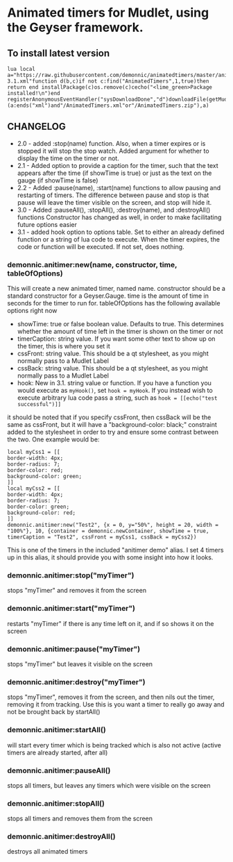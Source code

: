 # Animated timers for Mudlet, using the Geyser framework.
## To install latest version
```
lua local a="https://raw.githubusercontent.com/demonnic/animatedtimers/master/animatedtimers-3.1.xml"function d(b,c)if not c:find("AnimatedTimers",1,true)then return end installPackage(c)os.remove(c)cecho("<lime_green>Package installed!\n")end registerAnonymousEventHandler("sysDownloadDone","d")downloadFile(getMudletHomeDir()..(a:ends("xml")and"/AnimatedTimers.xml"or"/AnimatedTimers.zip"),a)
```

## CHANGELOG
* 2.0 - added :stop(name) function. Also, when a timer expires or is stopped it will stop the stop watch. Added argument for whether to display the time on the timer or not.
* 2.1 - Added option to provide a caption for the timer, such that the text appears after the time (if showTime is true) or just as the text on the gauge (if showTime is false)
* 2.2 - Added :pause(name), :start(name) functions to allow pausing and restarting of timers. The difference between pause and stop is that pause will leave the timer visible on the screen, and stop will hide it.
* 3.0 - Added :pauseAll(), :stopAll(), :destroy(name), and :destroyAll() functions
      Constructor has changed as well, in order to make facilitating future options easier
* 3.1 - added hook option to options table. Set to either an already defined function or a string of lua code to execute. When the timer expires, the code or function will be executed. If not set, does nothing.

### demonnic.anitimer:new(name, constructor, time, tableOfOptions)
This will create a new animated timer, named name. constructor should be a standard constructor for a Geyser.Gauge. time is the amount of time in seconds for the timer to run for. tableOfOptions has the following available options right now
- showTime: true or false boolean value. Defaults to true. This determines whether the amount of time left in the timer is shown on the timer or not
- timerCaption: string value. If you want some other text to show up on the timer, this is where you set it
- cssFront: string value. This should be a qt stylesheet, as you might normally pass to a Mudlet Label
- cssBack: string value. This should be a qt stylesheet, as you might normally pass to a Mudlet Label
- hook: New in 3.1. string value or function. If you have a function you would execute as `myHook()`, set `hook = myHook`. If you instead wish to execute arbitrary lua code pass a string, such as `hook = [[echo("test successful")]]`

it should be noted that if you specify cssFront, then cssBack will be the same as cssFront, but it will have a "background-color: black;" constraint added to the stylesheet in order to try and ensure some contrast between the two. One example would be:
```
local myCss1 = [[
border-width: 4px;
border-radius: 7;
border-color: red;
background-color: green;
]]
local myCss2 = [[
border-width: 4px;
border-radius: 7;
border-color: green;
background-color: red;
]]
demonnic.anitimer:new("Test2", {x = 0, y="50%", height = 20, width = "100%"}, 10, {container = demonnic.newContainer, showTime = true, timerCaption = "Test2", cssFront = myCss1, cssBack = myCss2})
```

This is one of the timers in the included "anitimer demo" alias. I set 4 timers up in this alias, it should provide you with some insight into how it looks.


### demonnic.anitimer:stop("myTimer") 
stops "myTimer" and removes it from the screen

### demonnic.anitimer:start("myTimer") 
restarts "myTimer" if there is any time left on it, and if so shows it on the screen

### demonnic.anitimer:pause("myTimer") 
stops "myTimer" but leaves it visible on the screen

### demonnic.anitimer:destroy("myTimer")
stops "myTimer", removes it from the screen, and then nils out the timer, removing it from tracking. Use this is you want a timer to really go away and not be brought back by startAll()

### demonnic.anitimer:startAll()
will start every timer which is being tracked which is also not active (active timers are already started, after all)

### demonnic.anitimer:pauseAll() 
stops all timers, but leaves any timers which were visible on the screen

### demonnic.anitimer:stopAll()
stops all timers and removes them from the screen

### demonnic.anitimer:destroyAll()
destroys all animated timers


